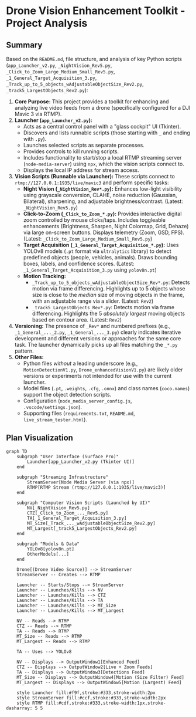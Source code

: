 # Drone Vision Enhancement Toolkit - Project Analysis

## Summary

Based on the `README.md`, file structure, and analysis of key Python scripts (`app_Launcher_v2.py`, `_NightVision_Rev5.py`, `_Click_to_Zoom_Large_Medium_Small_Rev5.py`, `_1_General_Target_Acquisition_3.py`, `_Track_up_to_5_objects_wAdjustableObjectSize_Rev2.py`, `_track5_LargestObjects_Rev2.py`):

1.  **Core Purpose:** This project provides a toolkit for enhancing and analyzing live video feeds from a drone (specifically configured for a DJI Mavic 3 via RTMP).
2.  **Launcher (`app_Launcher_v2.py`):**
    *   Acts as a central control panel with a "glass cockpit" UI (Tkinter).
    *   Discovers and lists runnable scripts (those starting with `_` and ending with `.py`).
    *   Launches selected scripts as separate processes.
    *   Provides controls to kill running scripts.
    *   Includes functionality to start/stop a local RTMP streaming server (`node-media-server`) using `npx`, which the vision scripts connect to.
    *   Displays the local IP address for stream access.
3.  **Vision Scripts (Runnable via Launcher):** These scripts connect to `rtmp://127.0.0.1:1935/live/mavic3` and perform specific tasks:
    *   **Night Vision (`_NightVision_Rev*.py`):** Enhances low-light visibility using grayscale conversion, CLAHE, noise reduction (Gaussian, Bilateral), sharpening, and adjustable brightness/contrast. (Latest: `_NightVision_Rev5.py`)
    *   **Click-to-Zoom (`_Click_to_Zoom_*.py`):** Provides interactive digital zoom controlled by mouse clicks/taps. Includes toggleable enhancements (Brightness, Sharpen, Night Colormap, Grid, Dehaze) via large on-screen buttons. Displays telemetry (Zoom, GSD, FPS). (Latest: `_Click_to_Zoom_Large_Medium_Small_Rev5.py`)
    *   **Target Acquisition (`_1_General_Target_Acquisition_*.py`):** Uses YOLOv8 models (`.pt` format via `ultralytics` library) to detect predefined objects (people, vehicles, animals). Draws bounding boxes, labels, and confidence scores. (Latest: `_1_General_Target_Acquisition_3.py` using `yolov8n.pt`)
    *   **Motion Tracking:**
        *   `_Track_up_to_5_objects_wAdjustableObjectSize_Rev*.py`: Detects motion via frame differencing. Highlights up to 5 objects whose size is close to the *median* size of moving objects in the frame, with an adjustable range via a slider. (Latest: `Rev2`)
        *   `_track5_LargestObjects_Rev*.py`: Detects motion via frame differencing. Highlights the 5 *absolutely largest* moving objects based on contour area. (Latest: `Rev2`)
4.  **Versioning:** The presence of `_Rev*` and numbered prefixes (e.g., `_1_General_..._2.py`, `_1_General_..._3.py`) clearly indicates iterative development and different versions or approaches for the same core task. The launcher dynamically picks up all files matching the `_*.py` pattern.
5.  **Other Files:**
    *   Python files *without* a leading underscore (e.g., `MotionDetectionV1.py`, `Drone_enhancedVisionV1.py`) are likely older versions or experiments not intended for use with the current launcher.
    *   Model files (`.pt`, `.weights`, `.cfg`, `.onnx`) and class names (`coco.names`) support the object detection scripts.
    *   Configuration (`node_media_server_config.js`, `.vscode/settings.json`).
    *   Supporting files (`requirements.txt`, `README.md`, `live_stream_tester.html`).

## Plan Visualization

```mermaid
graph TD
    subgraph "User Interface (Surface Pro)"
        Launcher[app_Launcher_v2.py (Tkinter UI)]
    end

    subgraph "Streaming Infrastructure"
        StreamServer[Node Media Server (via npx)]
        RTMP[RTMP Stream (rtmp://127.0.0.1:1935/live/mavic3)]
    end

    subgraph "Computer Vision Scripts (Launched by UI)"
        NV[_NightVision_Rev5.py]
        CTZ[_Click_to_Zoom_..._Rev5.py]
        TA[_1_General_Target_Acquisition_3.py]
        MT_Size[_Track_..._wAdjustableObjectSize_Rev2.py]
        MT_Largest[_track5_LargestObjects_Rev2.py]
    end

    subgraph "Models & Data"
        YOLOv8[yolov8n.pt]
        OtherModels[...]
    end

    Drone[(Drone Video Source)] --> StreamServer
    StreamServer -- Creates --> RTMP

    Launcher -- Starts/Stops --> StreamServer
    Launcher -- Launches/Kills --> NV
    Launcher -- Launches/Kills --> CTZ
    Launcher -- Launches/Kills --> TA
    Launcher -- Launches/Kills --> MT_Size
    Launcher -- Launches/Kills --> MT_Largest

    NV -- Reads --> RTMP
    CTZ -- Reads --> RTMP
    TA -- Reads --> RTMP
    MT_Size -- Reads --> RTMP
    MT_Largest -- Reads --> RTMP

    TA -- Uses --> YOLOv8

    NV -- Displays --> OutputWindow1[Enhanced Feed]
    CTZ -- Displays --> OutputWindow2[Live + Zoom Feeds]
    TA -- Displays --> OutputWindow3[Detections Feed]
    MT_Size -- Displays --> OutputWindow4[Motion (Size Filter) Feed]
    MT_Largest -- Displays --> OutputWindow5[Motion (Largest) Feed]

    style Launcher fill:#f9f,stroke:#333,stroke-width:2px
    style StreamServer fill:#ccf,stroke:#333,stroke-width:2px
    style RTMP fill:#cdf,stroke:#333,stroke-width:1px,stroke-dasharray: 5 5